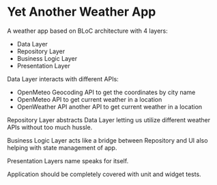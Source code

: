# Yet Another Weather App

A weather app based on BLoC architecture with 4 layers:
- Data Layer
- Repository Layer
- Business Logic Layer
- Presentation Layer

Data Layer interacts with different APIs:
- OpenMeteo Geocoding API to get the coordinates by city name
- OpenMeteo API to get current weather in a location
- OpenWeather API another API to get current weather in a location

Repository Layer abstracts Data Layer letting us utilize different weather APIs without too much hussle.

Business Logic Layer acts like a bridge between Repository and UI also helping with state management of app.

Presentation Layers name speaks for itself.


Application should be completely covered with unit and widget tests.

